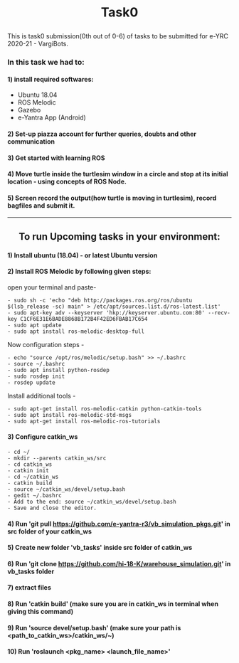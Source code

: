 # <p align='center'> Task0 </p>

This is task0 submission(0th out of 0-6) of tasks to be submitted for e-YRC 2020-21 - VargiBots.

### In this task we had to:
#### 1) install required softwares: 
- Ubuntu 18.04
- ROS Melodic
- Gazebo
- e-Yantra App (Android)
#### 2) Set-up piazza account for further queries, doubts and other communication
#### 3) Get started with learning ROS
#### 4) Move turtle inside the turtlesim window in a circle and stop at its initial location - using concepts of ROS Node.
#### 5) Screen record the output(how turtle is moving in turtlesim), record bagfiles and submit it.

--------------


## <p align='center'> To run Upcoming tasks in your environment: </p>

#### 1) Install ubuntu (18.04) - or latest Ubuntu version
#### 2) Install ROS Melodic by following given steps:

open your terminal and paste- 

    - sudo sh -c 'echo "deb http://packages.ros.org/ros/ubuntu $(lsb_release -sc) main" > /etc/apt/sources.list.d/ros-latest.list'
    - sudo apt-key adv --keyserver 'hkp://keyserver.ubuntu.com:80' --recv-key C1CF6E31E6BADE8868B172B4F42ED6FBAB17C654
    - sudo apt update
    - sudo apt install ros-melodic-desktop-full
  
 Now configuration steps -
 
    - echo "source /opt/ros/melodic/setup.bash" >> ~/.bashrc
    - source ~/.bashrc
    - sudo apt install python-rosdep
    - sudo rosdep init
    - rosdep update
   
Install additional tools -

    - sudo apt-get install ros-melodic-catkin python-catkin-tools
    - sudo apt install ros-melodic-std-msgs
    - sudo apt-get install ros-melodic-ros-tutorials

#### 3) Configure catkin_ws
    - cd ~/
    - mkdir --parents catkin_ws/src
    - cd catkin_ws
    - catkin init
    - cd ~/catkin_ws
    - catkin build
    - source ~/catkin_ws/devel/setup.bash
    - gedit ~/.bashrc
    - Add to the end: source ~/catkin_ws/devel/setup.bash
    - Save and close the editor.
    


#### 4) Run 'git pull https://github.com/e-yantra-r3/vb_simulation_pkgs.git' in src folder of your catkin_ws
#### 5) Create new folder 'vb_tasks' inside src folder of catkin_ws
#### 6) Run 'git clone https://github.com/hi-18-K/warehouse_simulation.git' in vb_tasks folder
#### 7) extract files
#### 8) Run 'catkin build' (make sure you are in catkin_ws in terminal when giving this command)
#### 9) Run 'source devel/setup.bash' (make sure your path is <path_to_catkin_ws>/catkin_ws/~)
#### 10) Run 'roslaunch <pkg_name> <launch_file_name>'

